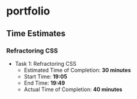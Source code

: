 # portfolio

## Time Estimates

### Refractoring CSS

* Task 1: Refractoring CSS
  * Estimated Time of Completion: __30 minutes__
  * Start Time: __19:05__
  * End Time: __19:49__
  * Actual Time of Completion: __40 minutes__
